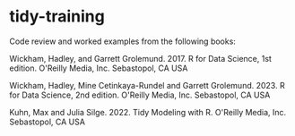 # tidy-training

Code review and worked examples from the following books:

Wickham, Hadley, and Garrett Grolemund. 2017. R for Data Science, 1st edition. 
O'Reilly Media, Inc. Sebastopol, CA USA

Wickham, Hadley, Mine Cetinkaya-Rundel and Garrett Grolemund. 2023. R for 
Data Science, 2nd edition. O'Reilly Media, Inc. Sebastopol, CA USA

Kuhn, Max and Julia Silge. 2022. Tidy Modeling with R. O'Reilly Media, Inc. 
Sebastopol, CA USA